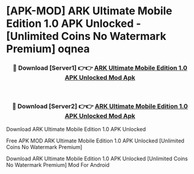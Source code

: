 # [APK-MOD] ARK  Ultimate Mobile Edition 1.0 APK Unlocked - [Unlimited Coins No Watermark Premium] oqnea



<div align="center">
<h3>🔴 Download [Server1] 👉👉 <a href="https://momento.my/?title=ARK__Ultimate_Mobile_Edition_1.0_APK_Unlocked">ARK  Ultimate Mobile Edition 1.0 APK Unlocked Mod Apk</a></h3><br>

<h3>🔴 Download [Server2] 👉👉 <a href="https://momento.my/?title=ARK__Ultimate_Mobile_Edition_1.0_APK_Unlocked">ARK  Ultimate Mobile Edition 1.0 APK Unlocked Mod Apk</a></h3>
</div>



Download ARK  Ultimate Mobile Edition 1.0 APK Unlocked 

Free APK MOD ARK  Ultimate Mobile Edition 1.0 APK Unlocked [Unlimited Coins No Watermark Premium]

Download ARK  Ultimate Mobile Edition 1.0 APK Unlocked [Unlimited Coins No Watermark Premium] Mod For Android
